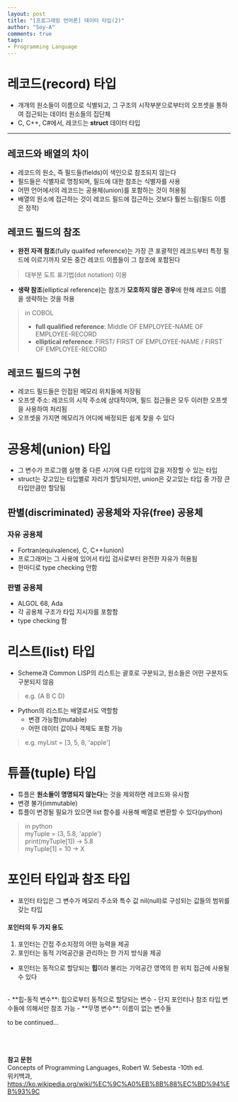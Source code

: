 ```yaml
---
layout: post
title: "[프로그래밍 언어론] 데이터 타입(2)"
author: "Soy-A"
comments: true
tags:
- Programming Language
---
```


# 레코드(record) 타입

- 개개의 원소들이 이름으로 식별되고, 그 구조의 시작부분으로부터의 오프셋을 통하여 접근되는 데이터 원소들의 집단체
- C, C++, C#에서, 레코드는 **struct** 데이터 타입

---

## 레코드와 배열의 차이

- 레코드의 원소, 즉 필드들(fields)이 색인으로 참조되지 않는다
- 필드들은 식별자로 명칭되며, 필드에 대한 참조는 식별자를 사용
- 어떤 언어에서의 레코드는 공용체(union)를 포함하는 것이 허용됨
- 배열의 원소에 접근하는 것이 레코드 필드에 접근하는 것보다 훨씬 느림(필드 이름은 정적)

## 레코드 필드의 참조

- **완전 자격 참조**(fully qualifed reference)는 가장 큰 포괄적인 레코드부터 특정 필드에 이르기까지 모든 중간 레코드 이름들이 그 참조에 포함된다
> 대부분 도트 표기법(dot notation) 이용
- **생략 참조**(elliptical reference)는 참조가 **모호하지 않은 경우**에 한해 레코드 이름을 생략하는 것을 허용
> in COBOL
>- **full qualified reference**: Middle OF EMPLOYEE-NAME OF EMPLOYEE-RECORD
>- **elliptical reference**: FIRST/ FIRST OF EMPLOYEE-NAME / FIRST OF EMPLOYEE-RECORD

## 레코드 필드의 구현

- 레코드 필드들은 인접된 메모리 위치들에 저장됨
- 오프셋 주소: 레코드의 시작 주소에 상대적이며, 필드 접근들은 모두 이러한 오프셋을 사용하여 처리됨
- 오프셋을 가지면 메모리가 어디에 배정되든 쉽게 찾을 수 있다

# 공용체(union) 타입

- 그 변수가 프로그램 실행 중 다른 시기에 다른 타입의 값을 저장할 수 있는 타입
- struct는 갖고있는 타입별로 자리가 할당되지만, union은 갖고있는 타입 중 가장 큰 타입만큼만 할당됨

## 판별(discriminated) 공용체와 자유(free) 공용체

### 자유 공용체

- Fortran(equivalence), C, C++(union)
- 프로그래머는 그 사용에 있어서 타입 검사로부터 완전한 자유가 허용됨
- 한마디로 type checking 안함

### 판별 공용체

- ALGOL 68, Ada
- 각 공용체 구조가 타입 지시자를 포함함
- type checking 함

# 리스트(list) 타입

- Scheme과 Common LISP의 리스트는 괄호로 구분되고, 원소들은 어떤 구분자도 구분되지 않음
> e.g. (A B C D)
- Python의 리스트는 배열로서도 역할함
  - 변경 가능함(mutable)
  - 어떤 데이터 값이나 객체도 포함 가능
> e.g. myList = [3, 5, 8, 'apple']

# 튜플(tuple) 타입

- 튜플은 **원소들이 명명되지 않는다**는 것을 제외하면 레코드와 유사함
- 변경 불가(immutable)
- 튜플이 변경될 필요가 있으면 list 함수를 사용해 배열로 변환할 수 있다(python)
> in python<br/>
myTuple = (3, 5.8, 'apple')<br/>
print(myTuple[1]) -> 5.8<br/>
myTuple[1] = 10 -> X

# 포인터 타입과 참조 타입

- 포인터 타입은 그 변수가 메모리 주소와 특수 값 nil(null)로 구성되는 값들의 범위를 갖는 타입
#### 포인터의 두 가지 용도
1. 포인터는 간접 주소지정의 어떤 능력을 제공
2. 포인터는 동적 기억공간을 관리하는 한 가지 방식을 제공
  - 포인터는 동적으로 할당되는 **힙**이라 불리는 기억공간 영역의 한 위치 접근에 사용될 수 있다 

<br/>
- **힙-동적 변수**: 힙으로부터 동적으로 할당되는 변수
  - 단지 포인터나 참조 타입 변수들에 의해서만 참조 가능
- **무명 변수**: 이름이 없는 변수들

to be continued...




<br/><br/><br/>
**참고 문헌**<br/>
Concepts of Programming Languages, Robert W. Sebesta -10th ed.<br/>
위키백과, https://ko.wikipedia.org/wiki/%EC%9C%A0%EB%8B%88%EC%BD%94%EB%93%9C

